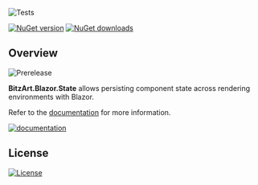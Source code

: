 ![Tests](https://github.com/BitzArt/Blazor.State/actions/workflows/tests.yml/badge.svg)

[![NuGet version](https://img.shields.io/nuget/v/BitzArt.Blazor.State.svg)](https://www.nuget.org/packages/BitzArt.Blazor.State/)
[![NuGet downloads](https://img.shields.io/nuget/dt/BitzArt.Blazor.State.svg)](https://www.nuget.org/packages/BitzArt.Blazor.State/)

## Overview

![Prerelease](https://img.shields.io/badge/prerelease%2C_work_in_progress-ffa624?style=for-the-badge)

**BitzArt.Blazor.State** allows persisting component state across rendering environments with Blazor.

Refer to the [documentation](https://bitzart.github.io/Blazor.State) for more information.

[![documentation](https://img.shields.io/badge/documentation-512BD4?style=for-the-badge)](https://bitzart.github.io/Blazor.State)

## License

[![License](https://img.shields.io/badge/mit-%230072C6?style=for-the-badge)](https://github.com/BitzArt/Blazor.State/blob/main/LICENSE)